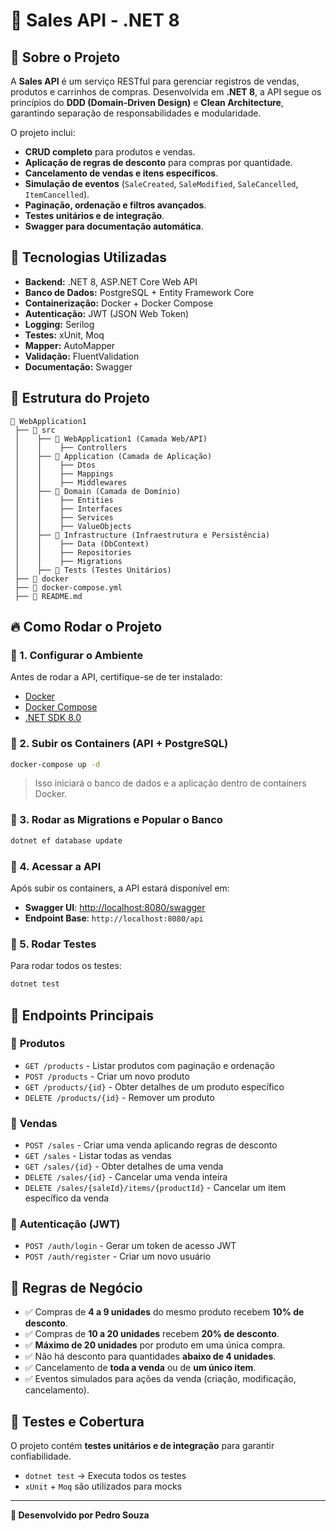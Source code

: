 # 🛒 Sales API - .NET 8

## 📌 Sobre o Projeto
A **Sales API** é um serviço RESTful para gerenciar registros de vendas, produtos e carrinhos de compras. Desenvolvida em **.NET 8**, a API segue os princípios do **DDD (Domain-Driven Design)** e **Clean Architecture**, garantindo separação de responsabilidades e modularidade.

O projeto inclui:
- **CRUD completo** para produtos e vendas.
- **Aplicação de regras de desconto** para compras por quantidade.
- **Cancelamento de vendas e itens específicos**.
- **Simulação de eventos** (`SaleCreated`, `SaleModified`, `SaleCancelled`, `ItemCancelled`).
- **Paginação, ordenação e filtros avançados**.
- **Testes unitários e de integração**.
- **Swagger para documentação automática**.

## 🚀 Tecnologias Utilizadas
- **Backend:** .NET 8, ASP.NET Core Web API
- **Banco de Dados:** PostgreSQL + Entity Framework Core
- **Containerização:** Docker + Docker Compose
- **Autenticação:** JWT (JSON Web Token)
- **Logging:** Serilog
- **Testes:** xUnit, Moq
- **Mapper:** AutoMapper
- **Validação:** FluentValidation
- **Documentação:** Swagger

## 📂 Estrutura do Projeto
```
📂 WebApplication1
 ├── 📂 src
 │    ├── 📂 WebApplication1 (Camada Web/API)
 │    │    ├── Controllers
 │    ├── 📂 Application (Camada de Aplicação)
 │    │    ├── Dtos
 │    │    ├── Mappings
 │    │    ├── Middlewares
 │    ├── 📂 Domain (Camada de Domínio)
 │    │    ├── Entities
 │    │    ├── Interfaces
 │    │    ├── Services
 │    │    ├── ValueObjects
 │    ├── 📂 Infrastructure (Infraestrutura e Persistência)
 │    │    ├── Data (DbContext)
 │    │    ├── Repositories
 │    │    ├── Migrations
 │    ├── 📂 Tests (Testes Unitários)
 ├── 📂 docker
 ├── 📄 docker-compose.yml
 ├── 📄 README.md
```

## 🔥 Como Rodar o Projeto
### 🔹 1. Configurar o Ambiente
Antes de rodar a API, certifique-se de ter instalado:
- [Docker](https://www.docker.com/)
- [Docker Compose](https://docs.docker.com/compose/)
- [.NET SDK 8.0](https://dotnet.microsoft.com/)

### 🔹 2. Subir os Containers (API + PostgreSQL)
```sh
docker-compose up -d
```
> Isso iniciará o banco de dados e a aplicação dentro de containers Docker.

### 🔹 3. Rodar as Migrations e Popular o Banco
```sh
dotnet ef database update
```

### 🔹 4. Acessar a API
Após subir os containers, a API estará disponível em:
- **Swagger UI**: [http://localhost:8080/swagger](http://localhost:8080/swagger)
- **Endpoint Base**: `http://localhost:8080/api`

### 🔹 5. Rodar Testes
Para rodar todos os testes:
```sh
dotnet test
```

## 📌 Endpoints Principais
### 🔹 **Produtos**
- `GET /products` - Listar produtos com paginação e ordenação
- `POST /products` - Criar um novo produto
- `GET /products/{id}` - Obter detalhes de um produto específico
- `DELETE /products/{id}` - Remover um produto

### 🔹 **Vendas**
- `POST /sales` - Criar uma venda aplicando regras de desconto
- `GET /sales` - Listar todas as vendas
- `GET /sales/{id}` - Obter detalhes de uma venda
- `DELETE /sales/{id}` - Cancelar uma venda inteira
- `DELETE /sales/{saleId}/items/{productId}` - Cancelar um item específico da venda

### 🔹 **Autenticação (JWT)**
- `POST /auth/login` - Gerar um token de acesso JWT
- `POST /auth/register` - Criar um novo usuário

## 🎯 Regras de Negócio
- ✅ Compras de **4 a 9 unidades** do mesmo produto recebem **10% de desconto**.
- ✅ Compras de **10 a 20 unidades** recebem **20% de desconto**.
- ✅ **Máximo de 20 unidades** por produto em uma única compra.
- ✅ Não há desconto para quantidades **abaixo de 4 unidades**.
- ✅ Cancelamento de **toda a venda** ou de **um único item**.
- ✅ Eventos simulados para ações da venda (criação, modificação, cancelamento).

## 📌 Testes e Cobertura
O projeto contém **testes unitários e de integração** para garantir confiabilidade.
- `dotnet test` → Executa todos os testes
- `xUnit` + `Moq` são utilizados para mocks

---
**🔹 Desenvolvido por Pedro Souza**

